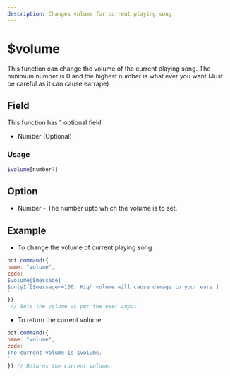 ```yaml
---
description: Changes volume for current playing song
---
```


# $volume

This function can change the volume of the current playing song. The minimum number is 0 and the highest number is what ever you want \(Just be careful as it can cause earrape\)

## Field
This function has 1 optional field
- Number (Optional)

### Usage 

```php
$volume[number?]
```

## Option
- Number - The number upto which the volume is to set.

## Example

- To change the volume of current playing song 

```javascript
bot.command({
name: "volume",
code: `
$volume[$message]
$onlyIf[$message<=100; High volume will cause damage to your ears.]
`
})
 // Sets the volume as per the user input.
```

- To return the current volume

```javascript
bot.command({
name: "volume",
code: `
The current volume is $volume.
`
}) // Returns the current volume.
```


